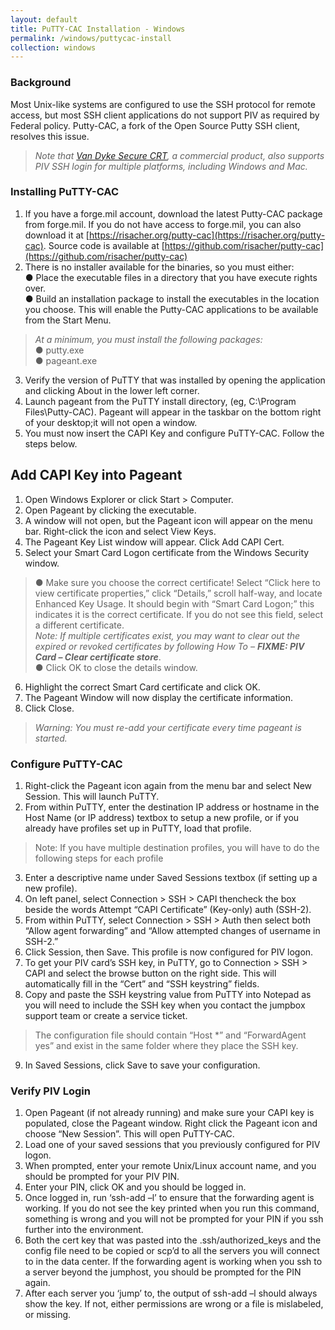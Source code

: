 ```yaml
---
layout: default
title: PuTTY-CAC Installation - Windows
permalink: /windows/puttycac-install
collection: windows
---
```


### Background
Most Unix-like systems are configured to use the SSH protocol for remote access, but most SSH client applications do not support PIV as required by Federal policy.  Putty-CAC, a fork of the Open Source Putty SSH client, resolves this issue.

> *Note that [Van Dyke Secure CRT](https://www.vandyke.com/products/securecrt/index.html), a commercial product, also supports PIV SSH login for multiple platforms, including Windows and Mac.*

### Installing PuTTY-CAC
1. If you have a forge.mil account, download the latest Putty-CAC package from forge.mil. If you do not have access to forge.mil, you can also download it at [https://risacher.org/putty-cac](https://risacher.org/putty-cac). Source code is available at [https://github.com/risacher/putty-cac](https://github.com/risacher/putty-cac)
2. There is no installer available for the binaries, so you must either:<br>
● Place the executable files in a directory that you have execute rights over.<br>
● Build an installation package to install the executables in the location you choose.  This will enable the Putty-CAC applications to be available from the Start Menu.<br>
> *At a minimum, you must install the following packages:*<br>
> ● putty.exe<br>
> ● pageant.exe<br>
3. Verify the version of PuTTY that was installed by opening the application and clicking About in the lower left corner.
4. Launch pageant from the PuTTY install directory, (eg, C:\Program Files\Putty-CAC). Pageant will appear in the taskbar on the bottom right of your desktop;it will not open a window. 
5. You must now insert the CAPI Key and configure PuTTY-CAC. Follow the steps below.

## Add CAPI Key into Pageant

1. Open Windows Explorer or click Start > Computer.
2. Open Pageant by clicking the executable. 
3. A window will not open, but  the Pageant icon will appear on the menu bar. Right-click the icon and select View Keys.
4. The Pageant Key List window will appear. Click Add CAPI Cert.
5. Select your Smart Card Logon certificate from the Windows Security window.
> ● Make sure you choose the correct certificate! Select “Click here to view certificate properties,” click “Details,” scroll half-way, and locate Enhanced Key Usage. It should begin with “Smart Card Logon;” this indicates it is the correct certificate. If you do not see this field, select a different certificate.<br>
> *Note: If multiple certificates exist, you may want to clear out the expired or revoked certificates by following How To – **FIXME: PIV Card – Clear certificate store***. <br>
 ● Click OK to close the details window.
6. Highlight the correct Smart Card certificate and click OK.
7. The Pageant Window will now display the certificate information.
8. Click Close. 
> *Warning: You must  re-add your certificate every time pageant is started.*

### Configure PuTTY-CAC

1. Right-click the Pageant icon again from the menu bar and select New Session. This will launch PuTTY.
2. From within PuTTY, enter the destination IP address or hostname in the Host Name (or IP address) textbox to setup a new profile, or if you already have profiles set up in PuTTY, load that profile. 
> Note: If you have multiple destination profiles, you will have to do the following steps for each profile
3. Enter a descriptive name under Saved Sessions textbox (if setting up a new profile).
4. On left panel, select Connection > SSH > CAPI thencheck the box beside the words Attempt “CAPI Certificate” (Key-only) auth (SSH-2).
5. From within PuTTY, select Connection > SSH > Auth then select both “Allow agent forwarding” and “Allow attempted changes of username in SSH-2.”
6. Click Session, then Save. This profile is now configured for PIV logon.
7. To get your PIV card’s SSH key, in PuTTY, go to Connection > SSH > CAPI  and select the browse button on the right side. This will automatically fill in the “Cert” and “SSH keystring” fields. 
8. Copy and paste the SSH keystring value from PuTTY into Notepad as you will need to include the SSH key when you contact the jumpbox support team or create a service ticket.
> The configuration file should contain “Host *” and “ForwardAgent yes” and exist in the same folder where they place the SSH key.
9. In Saved Sessions, click Save to save your configuration.


### Verify PIV Login

1. Open Pageant (if not already running) and make sure your CAPI key is populated, close the Pageant window. Right click the Pageant icon and choose “New Session”. This will open PuTTY-CAC.
2. Load one of your saved sessions that you previously configured for PIV logon.
3. When prompted, enter your remote Unix/Linux account name, and you should be prompted for your PIV PIN.
4. Enter your PIN, click OK and you should be logged in.
5. Once logged in, run ‘ssh-add –l’ to ensure that the forwarding agent is working. If you do not see the key printed when you run this command, something is wrong and you will not be prompted for your PIN if you ssh further into the environment.
6. Both the cert key that was pasted into the .ssh/authorized_keys and the config file need to be copied or scp’d to all the servers you will connect to in the data center. If the forwarding agent is working when you ssh to a server beyond the jumphost, you should be prompted for the PIN again.
7. After each server you ‘jump’ to, the output of ssh-add –l should always show the key. If not, either permissions are wrong or a file is mislabeled, or missing.

